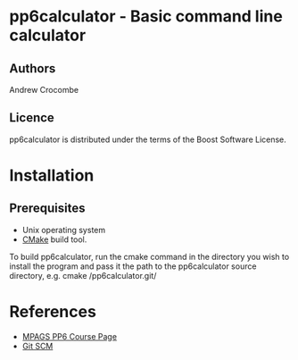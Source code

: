 pp6calculator - Basic command line calculator
=============================================

Authors
-------
Andrew Crocombe

Licence
-------
pp6calculator is distributed under the terms of the Boost Software License.

Installation
============

Prerequisites
-------------
- Unix operating system
- [CMake](http://www.cmake.org) build tool.

To build pp6calculator, run the cmake command in the directory you wish to install the program and pass it the path to the pp6calculator source directory, e.g. cmake /pp6calculator.git/ 

References
==========
- [MPAGS PP6 Course Page](http://warwick.ac.uk/fac/sci/physics/research/epp/resources/teaching/software_development_2014)
- [Git SCM](http://git-scm.com)
